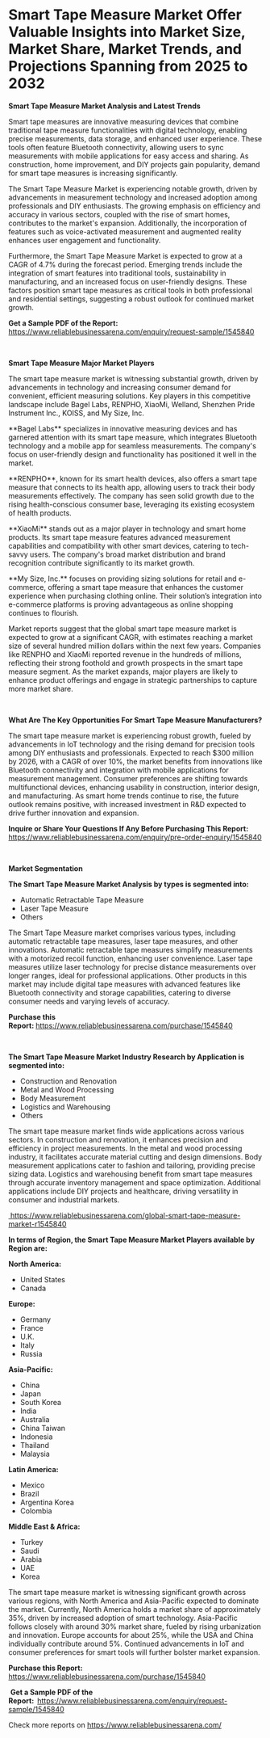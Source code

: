 <p><h1>Smart Tape Measure Market Offer Valuable Insights into Market Size, Market Share, Market Trends, and Projections Spanning from 2025 to 2032</h1></p><p><strong>Smart Tape Measure Market Analysis and Latest Trends</strong></p>
<p><p>Smart tape measures are innovative measuring devices that combine traditional tape measure functionalities with digital technology, enabling precise measurements, data storage, and enhanced user experience. These tools often feature Bluetooth connectivity, allowing users to sync measurements with mobile applications for easy access and sharing. As construction, home improvement, and DIY projects gain popularity, demand for smart tape measures is increasing significantly.</p><p>The Smart Tape Measure Market is experiencing notable growth, driven by advancements in measurement technology and increased adoption among professionals and DIY enthusiasts. The growing emphasis on efficiency and accuracy in various sectors, coupled with the rise of smart homes, contributes to the market's expansion. Additionally, the incorporation of features such as voice-activated measurement and augmented reality enhances user engagement and functionality.</p><p>Furthermore, the Smart Tape Measure Market is expected to grow at a CAGR of 4.7% during the forecast period. Emerging trends include the integration of smart features into traditional tools, sustainability in manufacturing, and an increased focus on user-friendly designs. These factors position smart tape measures as critical tools in both professional and residential settings, suggesting a robust outlook for continued market growth.</p></p>
<p><strong>Get a Sample PDF of the Report:&nbsp;</strong> <a href="https://www.reliablebusinessarena.com/enquiry/request-sample/1545840?utm_campaign=3492&utm_medium=2&utm_source=Github&utm_content=ia&utm_term=04042025&utm_id=smart-tape-measure">https://www.reliablebusinessarena.com/enquiry/request-sample/1545840</a></p>
<p>&nbsp;</p>
<p><strong>Smart Tape Measure Major Market Players</strong></p>
<p><p>The smart tape measure market is witnessing substantial growth, driven by advancements in technology and increasing consumer demand for convenient, efficient measuring solutions. Key players in this competitive landscape include Bagel Labs, RENPHO, XiaoMi, Welland, Shenzhen Pride Instrument Inc., KOISS, and My Size, Inc.</p><p>**Bagel Labs** specializes in innovative measuring devices and has garnered attention with its smart tape measure, which integrates Bluetooth technology and a mobile app for seamless measurements. The company's focus on user-friendly design and functionality has positioned it well in the market.</p><p>**RENPHO**, known for its smart health devices, also offers a smart tape measure that connects to its health app, allowing users to track their body measurements effectively. The company has seen solid growth due to the rising health-conscious consumer base, leveraging its existing ecosystem of health products.</p><p>**XiaoMi** stands out as a major player in technology and smart home products. Its smart tape measure features advanced measurement capabilities and compatibility with other smart devices, catering to tech-savvy users. The company's broad market distribution and brand recognition contribute significantly to its market growth.</p><p>**My Size, Inc.** focuses on providing sizing solutions for retail and e-commerce, offering a smart tape measure that enhances the customer experience when purchasing clothing online. Their solution’s integration into e-commerce platforms is proving advantageous as online shopping continues to flourish.</p><p>Market reports suggest that the global smart tape measure market is expected to grow at a significant CAGR, with estimates reaching a market size of several hundred million dollars within the next few years. Companies like RENPHO and XiaoMi reported revenue in the hundreds of millions, reflecting their strong foothold and growth prospects in the smart tape measure segment. As the market expands, major players are likely to enhance product offerings and engage in strategic partnerships to capture more market share.</p></p>
<p>&nbsp;</p>
<p><strong>What Are The Key Opportunities For Smart Tape Measure Manufacturers?</strong></p>
<p><p>The smart tape measure market is experiencing robust growth, fueled by advancements in IoT technology and the rising demand for precision tools among DIY enthusiasts and professionals. Expected to reach $300 million by 2026, with a CAGR of over 10%, the market benefits from innovations like Bluetooth connectivity and integration with mobile applications for measurement management. Consumer preferences are shifting towards multifunctional devices, enhancing usability in construction, interior design, and manufacturing. As smart home trends continue to rise, the future outlook remains positive, with increased investment in R&D expected to drive further innovation and expansion.</p></p>
<p><strong>Inquire or Share Your Questions If Any Before Purchasing This Report:</strong> <a href="https://www.reliablebusinessarena.com/enquiry/pre-order-enquiry/1545840?utm_campaign=3492&utm_medium=2&utm_source=Github&utm_content=ia&utm_term=04042025&utm_id=smart-tape-measure">https://www.reliablebusinessarena.com/enquiry/pre-order-enquiry/1545840</a></p>
<p>&nbsp;</p>
<p><strong>Market Segmentation</strong></p>
<p><strong>The Smart Tape Measure Market Analysis by types is segmented into:</strong></p>
<p><ul><li>Automatic Retractable Tape Measure</li><li>Laser Tape Measure</li><li>Others</li></ul></p>
<p><p>The Smart Tape Measure market comprises various types, including automatic retractable tape measures, laser tape measures, and other innovations. Automatic retractable tape measures simplify measurements with a motorized recoil function, enhancing user convenience. Laser tape measures utilize laser technology for precise distance measurements over longer ranges, ideal for professional applications. Other products in this market may include digital tape measures with advanced features like Bluetooth connectivity and storage capabilities, catering to diverse consumer needs and varying levels of accuracy.</p></p>
<p><strong>Purchase this Report:&nbsp;</strong><a href="https://www.reliablebusinessarena.com/purchase/1545840?utm_campaign=3492&utm_medium=2&utm_source=Github&utm_content=ia&utm_term=04042025&utm_id=smart-tape-measure">https://www.reliablebusinessarena.com/purchase/1545840</a></p>
<p>&nbsp;</p>
<p><strong>The Smart Tape Measure Market Industry Research by Application is segmented into:</strong></p>
<p><ul><li>Construction and Renovation</li><li>Metal and Wood Processing</li><li>Body Measurement</li><li>Logistics and Warehousing</li><li>Others</li></ul></p>
<p><p>The smart tape measure market finds wide applications across various sectors. In construction and renovation, it enhances precision and efficiency in project measurements. In the metal and wood processing industry, it facilitates accurate material cutting and design dimensions. Body measurement applications cater to fashion and tailoring, providing precise sizing data. Logistics and warehousing benefit from smart tape measures through accurate inventory management and space optimization. Additional applications include DIY projects and healthcare, driving versatility in consumer and industrial markets.</p></p>
<p><a href="https://www.reliablebusinessarena.com/global-smart-tape-measure-market-r1545840?utm_campaign=3492&utm_medium=2&utm_source=Github&utm_content=ia&utm_term=04042025&utm_id=smart-tape-measure">&nbsp;https://www.reliablebusinessarena.com/global-smart-tape-measure-market-r1545840</a></p>
<p><strong>In terms of Region, the Smart Tape Measure Market Players available by Region are:</strong></p>
<p>
    <p> <strong> North America: </strong>
        <ul>
            <li>United States</li>
            <li>Canada</li>
        </ul>
        </p> 
    <p> <strong> Europe: </strong>
        <ul>
            <li>Germany</li>
            <li>France</li>
            <li>U.K.</li>
            <li>Italy</li>
            <li>Russia</li>
        </ul>
        </p> 
    <p> <strong> Asia-Pacific: </strong>
        <ul>
            <li>China</li>
            <li>Japan</li>
            <li>South Korea</li>
            <li>India</li>
            <li>Australia</li>
            <li>China Taiwan</li>
            <li>Indonesia</li>
            <li>Thailand</li>
            <li>Malaysia</li>
        </ul>
        </p> 
    <p> <strong> Latin America: </strong>
        <ul>
            <li>Mexico</li>
            <li>Brazil</li>
            <li>Argentina Korea</li>
            <li>Colombia</li>
        </ul>
        </p> 
    <p> <strong> Middle East & Africa: </strong>
        <ul>
            <li>Turkey</li>
            <li>Saudi</li>
            <li>Arabia</li>
            <li>UAE</li>
            <li>Korea</li>
        </ul>
    </p>
    </p>
<p><p>The smart tape measure market is witnessing significant growth across various regions, with North America and Asia-Pacific expected to dominate the market. Currently, North America holds a market share of approximately 35%, driven by increased adoption of smart technology. Asia-Pacific follows closely with around 30% market share, fueled by rising urbanization and innovation. Europe accounts for about 25%, while the USA and China individually contribute around 5%. Continued advancements in IoT and consumer preferences for smart tools will further bolster market expansion.</p></p>
<p><strong>Purchase this Report: </strong><a href="https://www.reliablebusinessarena.com/purchase/1545840?utm_campaign=3492&utm_medium=2&utm_source=Github&utm_content=ia&utm_term=04042025&utm_id=smart-tape-measure">https://www.reliablebusinessarena.com/purchase/1545840</a></p>
<p>&nbsp;<strong>Get a Sample PDF of the Report:&nbsp;&nbsp;</strong><a href="https://www.reliablebusinessarena.com/enquiry/request-sample/1545840?utm_campaign=3492&utm_medium=2&utm_source=Github&utm_content=ia&utm_term=04042025&utm_id=smart-tape-measure">https://www.reliablebusinessarena.com/enquiry/request-sample/1545840</a></p>
<p><strong></strong></p>
<p>Check more reports on <a href="https://www.reliablebusinessarena.com/?utm_campaign=3492&utm_medium=2&utm_source=Github&utm_content=ia&utm_term=04042025&utm_id=smart-tape-measure">https://www.reliablebusinessarena.com/</a></p>